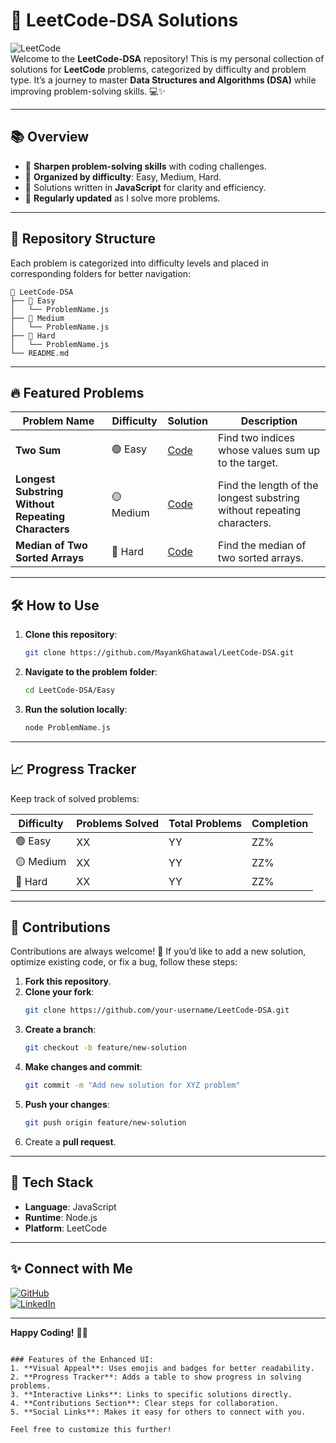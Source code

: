 # 🚀 LeetCode-DSA Solutions

![LeetCode](https://img.shields.io/badge/LeetCode-DSA-orange?style=for-the-badge&logo=leetcode)  
Welcome to the **LeetCode-DSA** repository! This is my personal collection of solutions for **LeetCode** problems, categorized by difficulty and problem type. It’s a journey to master **Data Structures and Algorithms (DSA)** while improving problem-solving skills. 💻✨

---

## 📚 Overview

- 🧠 **Sharpen problem-solving skills** with coding challenges.
- 📂 **Organized by difficulty**: Easy, Medium, Hard.
- 🌟 Solutions written in **JavaScript** for clarity and efficiency.
- 🔄 **Regularly updated** as I solve more problems.

---

## 📂 Repository Structure

Each problem is categorized into difficulty levels and placed in corresponding folders for better navigation:

```
📂 LeetCode-DSA
├── 📁 Easy
│   └── ProblemName.js
├── 📁 Medium
│   └── ProblemName.js
├── 📁 Hard
│   └── ProblemName.js
└── README.md
```

---

## 🔥 Featured Problems

| Problem Name | Difficulty | Solution | Description |
|--------------|------------|----------|-------------|
| **Two Sum** | 🟢 Easy    | [Code](./Easy/TwoSum.js) | Find two indices whose values sum up to the target. |
| **Longest Substring Without Repeating Characters** | 🟡 Medium | [Code](./Medium/LongestSubstring.js) | Find the length of the longest substring without repeating characters. |
| **Median of Two Sorted Arrays** | 🔴 Hard | [Code](./Hard/MedianSortedArrays.js) | Find the median of two sorted arrays. |

---

## 🛠️ How to Use

1. **Clone this repository**:
   ```bash
   git clone https://github.com/MayankGhatawal/LeetCode-DSA.git
   ```
2. **Navigate to the problem folder**:
   ```bash
   cd LeetCode-DSA/Easy
   ```
3. **Run the solution locally**:
   ```bash
   node ProblemName.js
   ```

---

## 📈 Progress Tracker

Keep track of solved problems:

| Difficulty | Problems Solved | Total Problems | Completion |
|------------|-----------------|----------------|------------|
| 🟢 Easy    | XX              | YY             | ZZ%        |
| 🟡 Medium  | XX              | YY             | ZZ%        |
| 🔴 Hard    | XX              | YY             | ZZ%        |

---

## 🤝 Contributions

Contributions are always welcome! 🎉 If you’d like to add a new solution, optimize existing code, or fix a bug, follow these steps:

1. **Fork this repository**.
2. **Clone your fork**:
   ```bash
   git clone https://github.com/your-username/LeetCode-DSA.git
   ```
3. **Create a branch**:
   ```bash
   git checkout -b feature/new-solution
   ```
4. **Make changes and commit**:
   ```bash
   git commit -m "Add new solution for XYZ problem"
   ```
5. **Push your changes**:
   ```bash
   git push origin feature/new-solution
   ```
6. Create a **pull request**.

---

## 🌟 Tech Stack

- **Language**: JavaScript  
- **Runtime**: Node.js  
- **Platform**: LeetCode  

---

## ✨ Connect with Me

[![GitHub](https://img.shields.io/badge/GitHub-MayankGhatawal-black?style=for-the-badge&logo=github)](https://github.com/MayankGhatawal)  
[![LinkedIn](https://img.shields.io/badge/LinkedIn-Connect-blue?style=for-the-badge&logo=linkedin)](https://www.linkedin.com/in/mayank-ghatawal)  

---

**Happy Coding!** 🎉🚀
```

### Features of the Enhanced UI:
1. **Visual Appeal**: Uses emojis and badges for better readability.
2. **Progress Tracker**: Adds a table to show progress in solving problems.
3. **Interactive Links**: Links to specific solutions directly.
4. **Contributions Section**: Clear steps for collaboration.
5. **Social Links**: Makes it easy for others to connect with you.

Feel free to customize this further!
